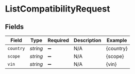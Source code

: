 # ListCompatibilityRequest


## Fields

| Field              | Type               | Required           | Description        | Example            |
| ------------------ | ------------------ | ------------------ | ------------------ | ------------------ |
| `country`          | *string*           | :heavy_minus_sign: | N/A                | {country}          |
| `scope`            | *string*           | :heavy_minus_sign: | N/A                | {scope}            |
| `vin`              | *string*           | :heavy_minus_sign: | N/A                | {vin}              |